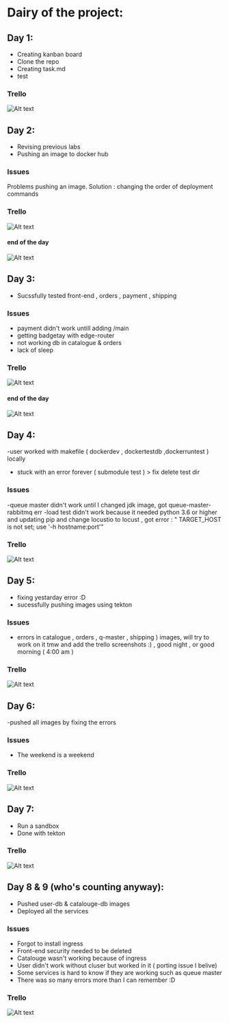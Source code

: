 # Dairy of the project:

## Day 1:

- Creating kanban board
- Clone the repo
- Creating task.md
- test

### Trello 


![Alt text](https://github.com/Danya-Mudaifea/level3-project/blob/main/documentation/day1.png?raw=true "Title")


## Day 2:

- Revising previous labs
- Pushing an image to docker hub

### Issues
Problems pushing an image. Solution : changing the order of deployment commands

### Trello 

![Alt text](https://github.com/Danya-Mudaifea/level3-project/blob/main/documentation/day2.png?raw=true "Title")

#### end of the day 

![Alt text](https://github.com/Danya-Mudaifea/level3-project/blob/main/documentation/day2.1.png?raw=true "Title")

## Day 3:
- Sucssfully tested front-end , orders , payment , shipping 

### Issues
- payment didn't work untill adding /main 
- getting badgetay with edge-router
- not working db in catalogue & orders 
- lack of sleep

### Trello 

![Alt text](https://github.com/Danya-Mudaifea/level3-project/blob/main/documentation/day3.png?raw=true "Title")

#### end of the day 

![Alt text](https://github.com/Danya-Mudaifea/level3-project/blob/main/documentation/day3.1.png?raw=true "Title")

## Day 4:
-user worked with makefile ( dockerdev , dockertestdb ,dockerruntest ) locally
- stuck with an error forever ( submodule test ) > fix delete test dir

### Issues 
-queue master didn't work until I changed jdk image, got queue-master-rabbitmq err
-load test didn't work because it needed python 3.6 or higher and updating pip and change locustio to locust , got error : "
TARGET_HOST is not set; use '-h hostname:port'"

### Trello 

![Alt text](https://github.com/Danya-Mudaifea/level3-project/blob/main/documentation/day4.png?raw=true "Title")

## Day 5:
- fixing yestarday error :D 
- sucessfully pushing images using tekton 


### Issues 
- errors in catalogue , orders , q-master , shipping ) images, will try to work on it tmw and add the trello screenshots :) , good night , or good morning ( 4:00 am )

### Trello 

![Alt text](https://github.com/Danya-Mudaifea/level3-project/blob/main/documentation/day5.png?raw=true "Title")

## Day 6:
-pushed all images by fixing the errors

### Issues 
- The weekend is a weekend
### Trello 

![Alt text](https://github.com/Danya-Mudaifea/level3-project/blob/main/documentation/day6.png?raw=true "Title")

## Day 7:
- Run a sandbox
- Done with tekton 

### Trello 

![Alt text](https://github.com/Danya-Mudaifea/level3-project/blob/main/documentation/day7.png?raw=true "Title")

## Day 8 & 9 (who's counting anyway):

- Pushed user-db & catalouge-db images 
- Deployed all the services 

### Issues
- Forgot to install ingress
- Front-end security needed to be deleted
- Catalouge wasn't working because of ingress
- User didn't work without cluser but worked in it ( porting issue I belive)
- Some services is hard to know if they are working such as queue master 
- There was so many errors more than I can remember :D 

### Trello 

![Alt text](https://github.com/Danya-Mudaifea/level3-project/blob/main/documentation/day8.png?raw=true "Title")
